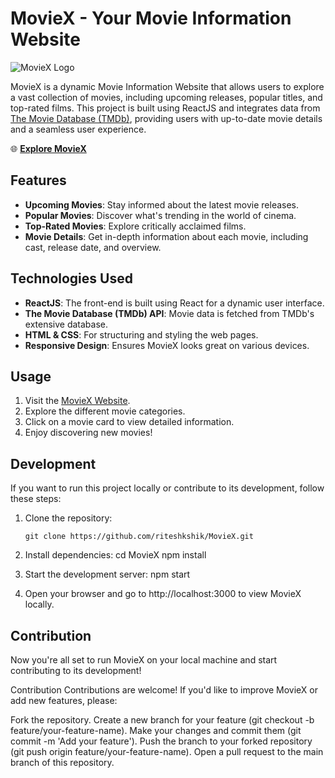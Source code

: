# MovieX - Your Movie Information Website

![MovieX Logo]([insert_logo_image_url_here](https://upload.wikimedia.org/wikipedia/commons/thumb/6/69/IMDB_Logo_2016.svg/2560px-IMDB_Logo_2016.svg.png))

MovieX is a dynamic Movie Information Website that allows users to explore a vast collection of movies, including upcoming releases, popular titles, and top-rated films. This project is built using ReactJS and integrates data from [The Movie Database (TMDb)](https://www.themoviedb.org/), providing users with up-to-date movie details and a seamless user experience.

🌐 **[Explore MovieX](https://moviex-80cad.web.app/)**

## Features

- **Upcoming Movies**: Stay informed about the latest movie releases.
- **Popular Movies**: Discover what's trending in the world of cinema.
- **Top-Rated Movies**: Explore critically acclaimed films.
- **Movie Details**: Get in-depth information about each movie, including cast, release date, and overview.

## Technologies Used

- **ReactJS**: The front-end is built using React for a dynamic user interface.
- **The Movie Database (TMDb) API**: Movie data is fetched from TMDb's extensive database.
- **HTML & CSS**: For structuring and styling the web pages.
- **Responsive Design**: Ensures MovieX looks great on various devices.

## Usage

1. Visit the [MovieX Website](https://moviex-80cad.web.app/).
2. Explore the different movie categories.
3. Click on a movie card to view detailed information.
4. Enjoy discovering new movies!

## Development

If you want to run this project locally or contribute to its development, follow these steps:

1. Clone the repository:

   ```shell
   git clone https://github.com/riteshkshik/MovieX.git

2. Install dependencies:
    cd MovieX
    npm install

3. Start the development server: npm start
4. Open your browser and go to http://localhost:3000 to view MovieX locally.

## Contribution
Now you're all set to run MovieX on your local machine and start contributing to its development!

Contribution
Contributions are welcome! If you'd like to improve MovieX or add new features, please:

Fork the repository.
Create a new branch for your feature (git checkout -b feature/your-feature-name).
Make your changes and commit them (git commit -m 'Add your feature').
Push the branch to your forked repository (git push origin feature/your-feature-name).
Open a pull request to the main branch of this repository.
